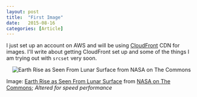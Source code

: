 ```yaml
---
layout: post
title:  "First Image"
date:   2015-08-16
categories: [Article]
---
```

I just set up an account on AWS and will be using [CloudFront](https://aws.amazon.com/cloudfront/) CDN for images. I'll write about getting CloudFront set up and some of the things I am trying out with <code>srcset</code> very soon.

<div style="text-align:center">
<img src="http://images.benjaminjoyce.com/EarthRise.jpg"
     srcset="http://images.benjaminjoyce.com/EarthRise.jpg 1024w, http://images.benjaminjoyce.com/EarthRise.jpg 640w, http://d3p41d0ahmxvrr.cloudfront.net/Mom-400.jpg 320w"
     sizes="(min-width: 36em) 33.3vw, 100vw"
     alt="Earth Rise as Seen From Lunar Surface from NASA on The Commons">
</div>

Image: [Earth Rise as Seen From Lunar Surface](https://flic.kr/p/8GrsJ6) from [NASA on The Commons](https://www.flickr.com/photos/nasacommons/); <em>Altered for speed performance</em>
